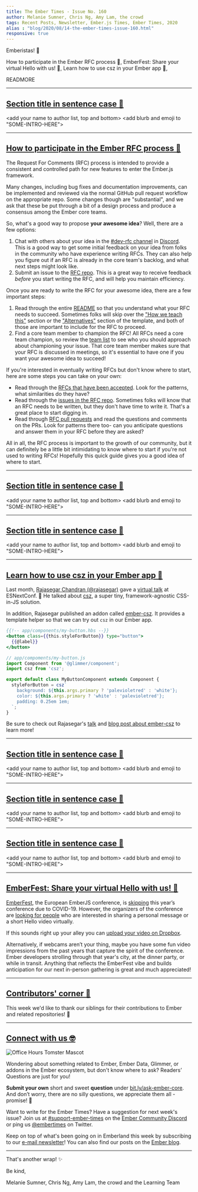 ```yaml
---
title: The Ember Times - Issue No. 160
author: Melanie Sumner, Chris Ng, Amy Lam, the crowd
tags: Recent Posts, Newsletter, Ember.js Times, Ember Times, 2020
alias : "blog/2020/08/14-the-ember-times-issue-160.html"
responsive: true
---
```


<SAYING-HELLO-IN-YOUR-FAVORITE-LANGUAGE> Emberistas! 🐹

<SOME-INTRO-HERE-TO-KEEP-THEM-SUBSCRIBERS-READING>
How to participate in the Ember RFC process 🚀,
EmberFest: Share your virtual Hello with us! 🐹,
Learn how to use csz in your Ember app 🌟,

READMORE

---

## [Section title in sentence case 🐹](section-url)

<change section title emoji>
<consider adding some bold to your paragraph>
<please include link to external article/repo/etc in paragraph / body text, not just header title above>

<add your name to author list, top and bottom>
<add blurb and emoji to "SOME-INTRO-HERE">

---

## [How to participate in the Ember RFC process 🚀](https://github.com/emberjs/rfcs/)

The Request For Comments (RFC) process is intended to provide a consistent and controlled path for new features to enter the Ember.js framework.

Many changes, including bug fixes and documentation improvements, can be implemented and reviewed via the normal GitHub pull request workflow on the appropriate repo. Some changes though are "substantial", and we ask that these be put through a bit of a design process and produce a consensus among the Ember core teams.

So, what's a good way to propose **your awesome idea**? Well, there are a few options: 

1. Chat with others about your idea in the [#dev-rfc channel](https://discord.com/channels/480462759797063690/500803406676492298) in [Discord](https://discord.gg/emberjs). This is a good way to get some initial feedback on your idea from folks in the community who have experience writing RFCs. They can also help you figure out if an RFC is already in the core team's backlog, and what next steps might look like. 
1. Submit an issue to the [RFC repo](https://github.com/emberjs/rfcs/). This is a great way to receive feedback <span style="font-style: italic;">before</span> you start writing the RFC, and will help you maintain efficiency.

Once you are ready to write the RFC for your awesome idea, there are a few important steps: 

1. Read through the entire [README](https://github.com/emberjs/rfcs/) so that you understand what your RFC needs to succeed. Sometimes folks will skip over the ["How we teach this"](https://github.com/emberjs/rfcs/blob/master/0000-template.md#how-we-teach-this) section or the ["Alternatives"](https://github.com/emberjs/rfcs/blob/master/0000-template.md#alternatives) section of the template, and both of those are important to include for the RFC to proceed. 
1. Find a core team member to champion the RFC! All RFCs need a core team champion, so review the [team list](https://emberjs.com/teams/) to see who you should approach about championing your issue. That core team member makes sure that your RFC is discussed in meetings, so it's essential to have one if you want your awesome idea to succeed! 

If you're interested in eventually writing RFCs but don't know where to start, here are some steps you can take on your own:

* Read through the [RFCs that have been accepted](https://emberjs.github.io/rfcs/introduction.html). Look for the patterns, what similarities do they have?
* Read through the [issues in the RFC repo](https://github.com/emberjs/rfcs/issues). Sometimes folks will know that an RFC needs to be written, but they don't have time to write it. That's a great place to start digging in.
* Read through [RFC pull requests](https://github.com/emberjs/rfcs/pulls) and read the questions and comments on the PRs. Look for patterns there too- can you anticipate questions and answer them in your RFC before they are asked?

All in all, the RFC process is important to the growth of our community, but it can definitely be a little bit intimidating to know where to start if you're not used to writing RFCs! Hopefully this quick guide gives you a good idea of where to start.

---

## [Section title in sentence case 🐹](section-url)

<change section title emoji>
<consider adding some bold to your paragraph>
<please include link to external article/repo/etc in paragraph / body text, not just header title above>

<add your name to author list, top and bottom>
<add blurb and emoji to "SOME-INTRO-HERE">

---

## [Section title in sentence case 🐹](section-url)

<change section title emoji>
<consider adding some bold to your paragraph>
<please include link to external article/repo/etc in paragraph / body text, not just header title above>

<add your name to author list, top and bottom>
<add blurb and emoji to "SOME-INTRO-HERE">

---

## [Learn how to use csz in your Ember app 🌟](https://dev.to/rajasegar/ember-csz-a-css-in-js-solution-for-styling-in-ember-2mpp)

Last month, [Rajasegar Chandran (@rajasegar)](https://github.com/rajasegar) gave a [virtual talk](https://www.youtube.com/watch?v=uZrVHGEjLhs) at ESNextConf. 🎉 He talked about [csz](https://github.com/lukejacksonn/csz), a super tiny, framework-agnostic CSS-in-JS solution.

In addition, Rajasegar published an addon called [ember-csz](https://github.com/rajasegar/ember-csz). It provides a template helper so that we can try out `csz` in our Ember app.

```handlebars
{{!-- app/components/my-button.hbs --}}
<button class={{this.styleForButton}} type="button">
  {{@label}}
</button>
```

```javascript
// app/compoments/my-button.js
import Component from '@glimmer/component';
import csz from 'csz';

export default class MyButtonComponent extends Component {
  styleForButton = csz`
    background: ${this.args.primary ? 'palevioletred' : 'white'};
    color: ${this.args.primary ? 'white' : 'palevioletred'};
    padding: 0.25em 1em;
  `;
}
```

Be sure to check out Rajasegar's [talk](https://www.youtube.com/watch?v=uZrVHGEjLhs) and [blog post about ember-csz](https://dev.to/rajasegar/ember-csz-a-css-in-js-solution-for-styling-in-ember-2mpp) to learn more!

---

## [Section title in sentence case 🐹](section-url)

<change section title emoji>
<consider adding some bold to your paragraph>
<please include link to external article/repo/etc in paragraph / body text, not just header title above>

<add your name to author list, top and bottom>
<add blurb and emoji to "SOME-INTRO-HERE">

---

## [Section title in sentence case 🐹](section-url)

<change section title emoji>
<consider adding some bold to your paragraph>
<please include link to external article/repo/etc in paragraph / body text, not just header title above>

<add your name to author list, top and bottom>
<add blurb and emoji to "SOME-INTRO-HERE">

---

## [Section title in sentence case 🐹](section-url)

<change section title emoji>
<consider adding some bold to your paragraph>
<please include link to external article/repo/etc in paragraph / body text, not just header title above>

<add your name to author list, top and bottom>
<add blurb and emoji to "SOME-INTRO-HERE">

---

## [EmberFest: Share your virtual Hello with us! 🐹](https://mailchi.mp/a241158d3c66/welcome-to-the-line-up-of-emberfest-6442608?e=7124c8fef8)

[EmberFest](http://emberfest.eu/), the European EmberJS conference, is [skipping](https://twitter.com/EmberFest/status/1263453851459497984) this year’s conference due to COVID-19. However, the organizers of the conference are [looking for people](https://mailchi.mp/a241158d3c66/welcome-to-the-line-up-of-emberfest-6442608?e=7124c8fef8) who are interested in sharing a personal message or a short Hello video virtually.

If this sounds right up your alley you can [upload your video on Dropbox](https://www.dropbox.com/request/4YAbKdJmvD9E0yqjVsz4).

Alternatively, if webcams aren’t your thing, maybe you have some fun video impressions from the past years that capture the spirit of the conference. Ember developers strolling through that year's city, at the dinner party, or while in transit. Anything that reflects the EmberFest vibe and builds anticipation for our next in-person gathering is great and much appreciated!

---

## [Contributors' corner 👏](https://guides.emberjs.com/release/contributing/repositories/)

<p>This week we'd like to thank our siblings for their contributions to Ember and related repositories! 💖</p>

---

## [Connect with us 🤓](https://docs.google.com/forms/d/e/1FAIpQLScqu7Lw_9cIkRtAiXKitgkAo4xX_pV1pdCfMJgIr6Py1V-9Og/viewform)

<div class="blog-row">
  <img class="float-right small transparent padded" alt="Office Hours Tomster Mascot" title="Readers' Questions" src="/images/tomsters/officehours.png" />

  <p>Wondering about something related to Ember, Ember Data, Glimmer, or addons in the Ember ecosystem, but don't know where to ask? Readers’ Questions are just for you!</p>

  <p><strong>Submit your own</strong> short and sweet <strong>question</strong> under <a href="https://bit.ly/ask-ember-core" target="rq">bit.ly/ask-ember-core</a>. And don’t worry, there are no silly questions, we appreciate them all - promise! 🤞</p>

  <p>Want to write for the Ember Times? Have a suggestion for next week's issue? Join us at <a href="https://discordapp.com/channels/480462759797063690/485450546887786506">#support-ember-times</a> on the <a href="https://discordapp.com/invite/zT3asNS">Ember Community Discord</a> or ping us <a href="https://twitter.com/embertimes">@embertimes</a> on Twitter.</p>

  <p>Keep on top of what's been going on in Emberland this week by subscribing to our <a href="https://the-emberjs-times.ongoodbits.com/">e-mail newsletter</a>! You can also find our posts on the <a href="https://emberjs.com/blog/tags/newsletter.html">Ember blog</a>.</p>
</div>

---

That's another wrap! ✨

Be kind,

Melanie Sumner, Chris Ng, Amy Lam, the crowd and the Learning Team
